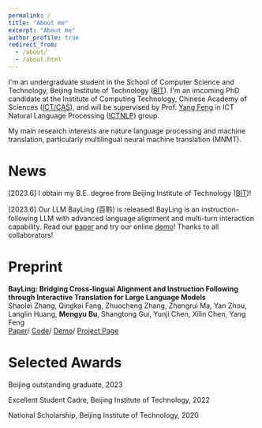 ```yaml
---
permalink: /
title: "About me"
excerpt: "About me"
author_profile: true
redirect_from: 
  - /about/
  - /about.html
---
```


I'm an undergraduate student in the School of Computer Science and Technology, Beijing Institute of Technology ([BIT](https://www.bit.edu.cn/)). I'm an imcoming PhD candidate at the Institute of Computing Technology, Chinese Academy of Sciences ([ICT/CAS](http://www.ict.ac.cn/)), and will be supervised by Prof. [Yang Feng](https://people.ucas.edu.cn/~yangfeng?language=en) in ICT Natural Language Processing ([ICTNLP](http://nlp.ict.ac.cn/)) group.

My main research interests are nature language processing and machine translation, particularly multilingual neural machine translation (MNMT).

News
======
[2023.6] I obtain my B.E. degree from Beijing Institute of Technology ([BIT](https://www.bit.edu.cn/))!

[2023.6] Our LLM BayLing (百聆) is released! BayLing is an instruction-following LLM with advanced language alignment and multi-turn interaction capability. Read our [paper](https://arxiv.org/abs/2306.10968) and try our online [demo](http://nlp.ict.ac.cn/bayling/demo/)! Thanks to all collaborators!

Preprint
======
**BayLing: Bridging Cross-lingual Alignment and Instruction Following through Interactive Translation for Large Language Models** \
Shaolei Zhang, Qingkai Fang, Zhuocheng Zhang, Zhengrui Ma, Yan Zhou, Langlin Huang, **Mengyu Bu**, Shangtong Gui, Yunji Chen, Xilin Chen, Yang Feng \
[Paper](https://arxiv.org/abs/2306.10968)/ [Code](https://github.com/ictnlp/BayLing)/ [Demo](http://nlp.ict.ac.cn/bayling/demo/)/ [Project Page](https://nlp.ict.ac.cn/bayling)

Selected Awards
======
Beijing outstanding graduate, 2023

Excellent Student Cadre, Beijing Institute of Technology, 2022

National Scholarship, Beijing Institute of Technology, 2020